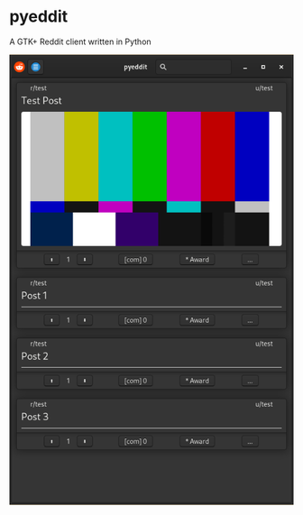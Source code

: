 # pyeddit
A GTK+ Reddit client written in Python

![Screenshot](https://raw.githubusercontent.com/ogaskell/pyeddit/main/src/screenshot.png)

